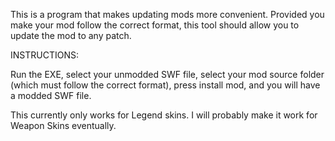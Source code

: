 This is a program that makes updating mods more convenient.
Provided you make your mod follow the correct format, this tool should
allow you to update the mod to any patch.

INSTRUCTIONS: 

Run the EXE, 
select your unmodded SWF file, 
select your mod source folder (which must follow the correct format),
press install mod, and you will have a modded SWF file.

This currently only works for Legend skins. I will probably make it work for Weapon Skins eventually.

